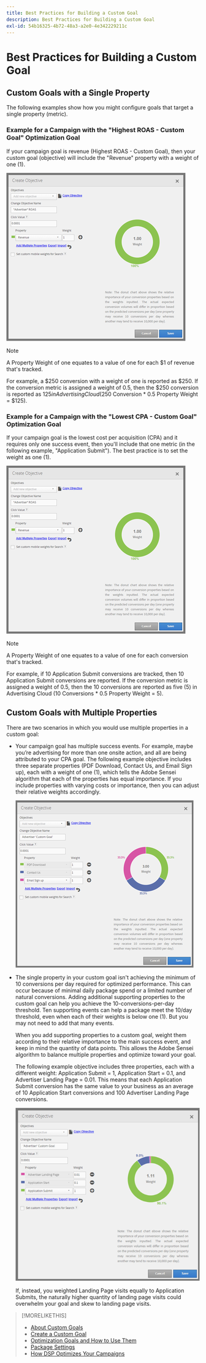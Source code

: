 ```yaml
---
title: Best Practices for Building a Custom Goal
description: Best Practices for Building a Custom Goal
exl-id: 54b16325-4b72-48a3-a2e0-4e342229211c
---
```

# Best Practices for Building a Custom Goal

## Custom Goals with a Single Property

The following examples show how you might configure goals that target a single property (metric).

### Example for a Campaign with the "Highest ROAS - Custom Goal" Optimization Goal

If your campaign goal is revenue (Highest ROAS - Custom Goal), then your custom goal (objective) will include the "Revenue" property with a weight of one (1).

![example of a ROAS custom goal with a single property](/help/dsp/assets/custom-goal-roas.png)

>[!NOTE]
>
> A Property Weight of one equates to a value of one for each $1 of revenue that's tracked.
>
> For example, a $250 conversion with a weight of one is reported as $250. If the conversion metric is assigned a weight of 0.5, then the $250 conversion is reported as $125 in Advertising Cloud ($250 Conversion * 0.5 Property Weight = $125).

### Example for a Campaign with the "Lowest CPA - Custom Goal" Optimization Goal

If your campaign goal is the lowest cost per acquisition (CPA) and it requires only one success event, then you'll include that one metric (in the following example, "Application Submit"). The best practice is to set the weight as one (1).

![example of a CPA custom goal with a single property](/help/dsp/assets/custom-goal-roas.png)

>[!NOTE]
>
> A Property Weight of one equates to a value of one for each conversion that's tracked.
>
> For example, if 10 Application Submit conversions are tracked, then 10 Application Submit conversions are reported.  If the conversion metric is assigned a weight of 0.5, then the 10 conversions are reported as five (5) in Advertising Cloud (10 Conversions * 0.5 Property Weight = 5).

## Custom Goals with Multiple Properties

There are two scenarios in which you would use multiple properties in a custom goal:

* Your campaign goal has multiple success events. For example, maybe you’re advertising for more than one onsite action, and all are being attributed to your CPA goal. The following example objective includes three separate properties (PDF Download, Contact Us, and Email Sign up), each with a weight of one (1), which tells the Adobe Sensei algorithm that each of the properties has equal importance. If you include properties with varying costs or importance, then you can adjust their relative weights accordingly.

   ![example of a custom goal with multiple properties](/help/dsp/assets/custom-goal-multiple-properties.png)

* The single property in your custom goal isn't achieving the minimum of 10 conversions per day required for optimized performance. This can occur because of minimal daily package spend or a limited number of natural conversions. Adding additional supporting properties to the custom goal can help you achieve the 10-conversions-per-day threshold. Ten supporting events can help a package meet the 10/day threshold, even when each of their weights is below one (1). But you may not need to add that many events.

   When you add supporting properties to a custom goal, weight them according to their relative importance to the main success event, and keep in mind the quantity of data points. This allows the Adobe Sensei algorithm to balance multiple properties and optimize toward your goal.
   
   The following example objective includes three properties, each with a different weight: Application Submit = 1, Application Start = 0.1, and Advertiser Landing Page = 0.01. This means that each Application Submit conversion has the same value to your business as an average of 10 Application Start conversions and 100 Advertiser Landing Page conversions.

   ![example of a custom goal with multiple properties](/help/dsp/assets/custom-goal-multiple-properties2.png)
   
   If, instead, you weighted Landing Page visits equally to Application Submits, the naturally higher quantity of landing page visits could overwhelm your goal and skew to landing page visits.<!--reword-->

>[!MORELIKETHIS]
>
>* [About Custom Goals](custom-goal-about.md)
>* [Create a Custom Goal](custom-goal-create.md)
>* [Optimization Goals and How to Use Them](optimization-goals.md)
>* [Package Settings](/help/dsp/campaign-management/packages/package-settings.md)
> * [How DSP Optimizes Your Campaigns](optimization-how-dsp-optimizes-campaigns.md)
